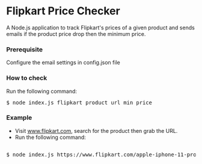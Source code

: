 # Flipkart Price Checker

A Node.js application to track Flipkart's prices of a given product and sends emails if the product price drop then the minimum price. 

### Prerequisite

Configure the email settings in config.json file

### How to check

Run the following command:
<pre>
$ node index.js flipkart_product_url min_price
</pre>


### Example
- Visit www.flipkart.com, search for the product then grab the URL.
- Run the following command:

<pre>

$ node index.js https://www.flipkart.com/apple-iphone-11-pro-space-grey-64-gb/p/itm7e24c1c560208 100000

</pre>
